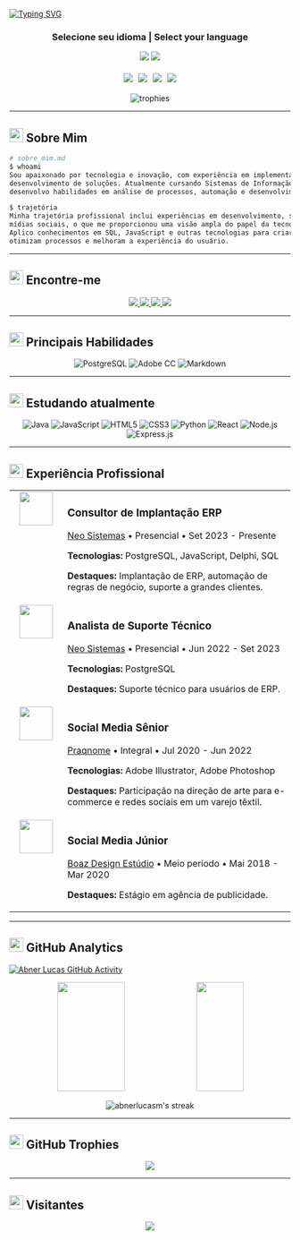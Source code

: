 [![Typing SVG](https://readme-typing-svg.herokuapp.com/?color=c9d1d9&size=35&center=true&vCenter=true&width=1000&lines=Olá,+meu+nome+é+Abner+Lucas;Tenho+21+anos;Sou+do+Brasil+🇧🇷;Estudante+de+Sistemas+de+Informação;Bem-vindo!+😊&font=JetBrains+Mono+Nerd+Font)](https://git.io/typing-svg)

<div align="center">
  <div style="margin-top: 20px;">
    <h3>Selecione seu idioma | Select your language</h3>
    <a href="README.md"><img src="https://img.shields.io/badge/🇧🇷_Português-002D62?style=for-the-badge"/></a>
    <a href="README.en.md"><img src="https://img.shields.io/badge/🇺🇸_English-B22234?style=for-the-badge"/></a>
  </div>
  
  <div style="margin-top: 20px; display: flex; justify-content: center; gap: 10px; flex-wrap: wrap;">
    <a href="https://www.linkedin.com/in/abner-lucas/"><img src="https://img.shields.io/badge/LinkedIn-%230077B5.svg?&style=flat-square&logo=linkedin&logoColor=white"/></a>
    <a href="https://instagram.com/abnerlucasm"><img src="https://img.shields.io/badge/Instagram-%23E4405F.svg?&style=flat-square&logo=instagram&logoColor=white"/></a>
    <a href="mailto:cmp.1a.abnerlucas.m@gmail.com"><img src="https://img.shields.io/badge/Gmail-%23333.svg?&style=flat-square&logo=gmail&logoColor=white"/></a>
    <a href="https://discord.com/channels/@abnerlucasm/"><img src="https://img.shields.io/badge/Discord-7289DA.svg?style=flat-square&logo=discord&logoColor=white"/></a>
  </div>
  
  <div style="margin-top: 20px;">
    <img src="https://github-profile-trophy.vercel.app/?username=abnerlucasm&theme=nord&row=1&column=6&margin-w=15" alt="trophies" />
  </div>
</div>

---

## <img src="https://raw.githubusercontent.com/Tarikul-Islam-Anik/Animated-Fluent-Emojis/master/Emojis/People/Technologist.png" width="25" /> Sobre Mim

```bash
# sobre_mim.md
$ whoami
Sou apaixonado por tecnologia e inovação, com experiência em implementação de sistemas ERP e 
desenvolvimento de soluções. Atualmente cursando Sistemas de Informação no UNIBAVE, onde 
desenvolvo habilidades em análise de processos, automação e desenvolvimento de software.

$ trajetória
Minha trajetória profissional inclui experiências em desenvolvimento, suporte técnico e 
mídias sociais, o que me proporcionou uma visão ampla do papel da tecnologia nos negócios. 
Aplico conhecimentos em SQL, JavaScript e outras tecnologias para criar soluções que 
otimizam processos e melhoram a experiência do usuário.
```

---

## <img src="https://raw.githubusercontent.com/Tarikul-Islam-Anik/Animated-Fluent-Emojis/master/Emojis/Objects/Link.png" width="25" /> Encontre-me

<p align="center">
  <a href="https://instagram.com/abnerlucasm" target="_blank">
    <img src="https://img.shields.io/badge/Instagram-%23E4405F.svg?&style=for-the-badge&logo=instagram&logoColor=white"/>
  </a>
  <a href="mailto:cmp.1a.abnerlucas.m@gmail.com">
    <img src="https://img.shields.io/badge/Gmail-%23333.svg?&style=for-the-badge&logo=gmail&logoColor=white"/>
  </a>
  <a href="https://www.linkedin.com/in/abner-lucas/" target="_blank">
    <img src="https://img.shields.io/badge/LinkedIn-%230077B5.svg?&style=for-the-badge&logo=linkedin&logoColor=white"/>
  </a>
  <a href="https://discord.com/channels/@abnerlucasm/">
    <img src="https://img.shields.io/badge/Discord-7289DA.svg?style=for-the-badge&logo=discord&logoColor=white"/>
  </a>
</p>

---

## <img src="https://raw.githubusercontent.com/Tarikul-Islam-Anik/Animated-Fluent-Emojis/master/Emojis/Objects/Hammer%20and%20Wrench.png" width="25" /> Principais Habilidades

<div align="center">
  
  ![PostgreSQL](https://img.shields.io/badge/PostgreSQL-0D1117?style=for-the-badge&logo=postgresql&logoColor=white)
  ![Adobe CC](https://img.shields.io/badge/Adobe_CC-0D1117?style=for-the-badge&logo=adobecreativecloud&logoColor=white)
  ![Markdown](https://img.shields.io/badge/Markdown-000000?style=for-the-badge&logo=markdown&logoColor=white)

</div>

---

## <img src="https://raw.githubusercontent.com/Tarikul-Islam-Anik/Animated-Fluent-Emojis/master/Emojis/Objects/Open%20Book.png" width="25" /> Estudando atualmente

<div align="center">
  
  ![Java](https://img.shields.io/badge/Java-ED8B00?style=for-the-badge&logo=java&logoColor=white)
  ![JavaScript](https://img.shields.io/badge/JavaScript-F7DF1E?style=for-the-badge&logo=javascript&logoColor=black)
  ![HTML5](https://img.shields.io/badge/HTML5-E34F26?style=for-the-badge&logo=html5&logoColor=white)
  ![CSS3](https://img.shields.io/badge/CSS3-1572B6?style=for-the-badge&logo=css3&logoColor=white)
  ![Python](https://img.shields.io/badge/Python-3670A0?style=for-the-badge&logo=python&logoColor=ffdd54)
  ![React](https://img.shields.io/badge/React-20232A?style=for-the-badge&logo=react&logoColor=61DAFB)
  ![Node.js](https://img.shields.io/badge/Node.js-6DA55F?style=for-the-badge&logo=node.js&logoColor=white)
  ![Express.js](https://img.shields.io/badge/Express.js-404d59?style=for-the-badge&logo=express&logoColor=white)
  
</div>

---

## <img src="https://raw.githubusercontent.com/Tarikul-Islam-Anik/Animated-Fluent-Emojis/master/Emojis/Objects/Briefcase.png" width="25" /> Experiência Profissional

<table>
  <tr>
    <td width="80px" align="center" valign="top">
      <a href="https://www.neosistemas.com.br">
        <img src="https://neosistemas.com.br/wp-content/uploads/2021/11/logo_neo_sistemas.svg" width="60px" />
      </a>
    </td>
    <td>
      <h3>Consultor de Implantação ERP</h3>
      <p><a href="https://www.neosistemas.com.br">Neo Sistemas</a> • Presencial • Set 2023 - Presente</p>
      <p><strong>Tecnologias:</strong> PostgreSQL, JavaScript, Delphi, SQL</p>
      <p><strong>Destaques:</strong> Implantação de ERP, automação de regras de negócio, suporte a grandes clientes.</p>
    </td>
  </tr>
  <tr>
    <td width="80px" align="center" valign="top">
      <a href="https://www.neosistemas.com.br">
        <img src="https://neosistemas.com.br/wp-content/uploads/2021/11/logo_neo_sistemas.svg" width="60px" />
      </a>
    </td>
    <td>
      <h3>Analista de Suporte Técnico</h3>
      <p><a href="https://www.neosistemas.com.br">Neo Sistemas</a> • Presencial • Jun 2022 - Set 2023</p>
      <p><strong>Tecnologias:</strong> PostgreSQL</p>
      <p><strong>Destaques:</strong> Suporte técnico para usuários de ERP.</p>
    </td>
  </tr>
  <tr>
    <td width="80px" align="center" valign="top">
      <a href="https://www.praqnome.com.br">
        <img src="https://praqnome.cdn.magazord.com.br/resources/favicon.png" width="60px" />
      </a>
    </td>
    <td>
      <h3>Social Media Sênior</h3>
      <p><a href="https://www.praqnome.com.br">Praqnome</a> • Integral • Jul 2020 - Jun 2022</p>
      <p><strong>Tecnologias:</strong> Adobe Illustrator, Adobe Photoshop</p>
      <p><strong>Destaques:</strong> Participação na direção de arte para e-commerce e redes sociais em um varejo têxtil.</p>
    </td>
  </tr>
  <tr>
    <td width="80px" align="center" valign="top">
      <a href="https://www.boazdesign.com.br">
        <img src="https://encrypted-tbn0.gstatic.com/images?q=tbn:ANd9GcRZ7aLnTeI9l-iyP_Wm397kz69n5wR1VMXHcg&s" width="60px" />
      </a>
    </td>
    <td>
      <h3>Social Media Júnior</h3>
      <p><a href="https://www.boazdesign.com.br">Boaz Design Estúdio</a> • Meio período • Mai 2018 - Mar 2020</p>
      <p><strong>Destaques:</strong> Estágio em agência de publicidade.</p>
    </td>
  </tr>
</table>

---

## <img src="https://raw.githubusercontent.com/Tarikul-Islam-Anik/Animated-Fluent-Emojis/master/Emojis/Objects/Chart%20Increasing.png" width="25" /> GitHub Analytics

[![Abner Lucas GitHub Activity](https://github-readme-activity-graph.vercel.app/graph?username=abnerlucasm&theme=nord&area=true)](https://github.com/ashutosh00710/github-readme-activity-graph)

<div align="center">
  <img width="49%" height="195px" src="https://github-readme-stats.vercel.app/api?username=abnerlucasm&show_icons=true&count_private=true&hide_border=true&theme=nord" />
  <img width="41%" height="195px" src="https://github-readme-stats.vercel.app/api/top-langs/?username=abnerlucasm&layout=compact&hide_border=true&theme=nord" />
</div>

<p align="center">
  <img src="https://streak-stats.demolab.com/?user=abnerlucasm&theme=nord&hide_border=true" alt="abnerlucasm's streak" />
</p>

---

## <img src="https://raw.githubusercontent.com/Tarikul-Islam-Anik/Animated-Fluent-Emojis/master/Emojis/Objects/Trophy.png" width="25" /> GitHub Trophies

<p align="center">
  <img src="https://github-profile-trophy.vercel.app/?username=abnerlucasm&theme=nord&row=2&column=3" />
</p>

---

## <img src="https://raw.githubusercontent.com/Tarikul-Islam-Anik/Animated-Fluent-Emojis/master/Emojis/People/Eyes.png" width="25" /> Visitantes

<p align="center">
  <img src="https://profile-counter.glitch.me/{abnerlucasm}/count.svg" />
</p>
